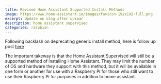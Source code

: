 ```yaml
---
title: Revised Home Assistant Supported Install Methods
image: https://www.home-assistant.io/images/favicon-192x192-full.png
excerpt: Update on blog after uproar
description: home assistant supervised
categories: raspbian
---
```


Following backlash on deprecating generic install method, here is follow up post [here](https://www.home-assistant.io/blog/2020/05/26/installation-methods-and-community-guides-wiki/)

The important takeway is that the Home Assistant Supervised will still be a supported method of installing Home Assistant. They may limit
the number of OS and hardware they support with this method, but it will be available in one form or another for use with a 
Raspberry Pi for those who still want to use their Raspberry Pi for purposes in addition to home assistant.
